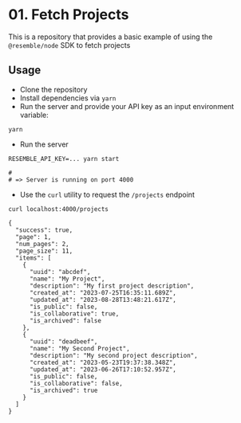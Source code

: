 # 01. Fetch Projects

This is a repository that provides a basic example of using the `@resemble/node` SDK to fetch projects

## Usage
- Clone the repository
- Install dependencies via `yarn`
- Run the server and provide your API key as an input environment variable:
```
yarn 
```
- Run the server 
```
RESEMBLE_API_KEY=... yarn start

# 
# => Server is running on port 4000
```
- Use the `curl` utility to request the `/projects` endpoint 

```
curl localhost:4000/projects

{
  "success": true,
  "page": 1,
  "num_pages": 2,
  "page_size": 11,
  "items": [
    {
      "uuid": "abcdef",
      "name": "My Project",
      "description": "My first project description",
      "created_at": "2023-07-25T16:35:11.689Z",
      "updated_at": "2023-08-28T13:48:21.617Z",
      "is_public": false,
      "is_collaborative": true,
      "is_archived": false
    },
    {
      "uuid": "deadbeef",
      "name": "My Second Project",
      "description": "My second project description",
      "created_at": "2023-05-23T19:37:38.348Z",
      "updated_at": "2023-06-26T17:10:52.957Z",
      "is_public": false,
      "is_collaborative": false,
      "is_archived": true
    }
  ]
}

```

